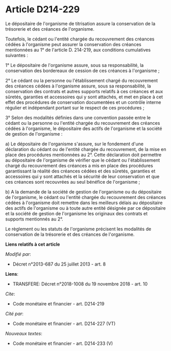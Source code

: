 # Article D214-229

Le dépositaire de l'organisme de titrisation assure la conservation de la trésorerie et des créances de l'organisme. 

Toutefois, le cédant ou l'entité chargée du recouvrement des créances cédées à l'organisme peut assurer la conservation des
créances mentionnées au 1° de l'article D. 214-219, aux conditions cumulatives suivantes : 

1° Le dépositaire de l'organisme assure, sous sa responsabilité, la conservation des bordereaux de cession de ces créances à
l'organisme ; 

2° Le cédant ou la personne ou l'établissement chargé du recouvrement des créances cédées à l'organisme assure, sous sa
responsabilité, la conservation des contrats et autres supports relatifs à ces créances et aux sûretés, garanties et
accessoires qui y sont attachés, et met en place à cet effet des procédures de conservation documentées et un contrôle
interne régulier et indépendant portant sur le respect de ces procédures ; 

3° Selon des modalités définies dans une convention passée entre le cédant ou la personne ou l'entité chargée du recouvrement
des créances cédées à l'organisme, le dépositaire des actifs de l'organisme et la société de gestion de l'organisme : 

a) Le dépositaire de l'organisme s'assure, sur le fondement d'une déclaration du cédant ou de l'entité chargée du
recouvrement, de la mise en place des procédures mentionnées au 2°. Cette déclaration doit permettre au dépositaire de
l'organisme de vérifier que le cédant ou l'établissement chargé du recouvrement des créances a mis en place des procédures
garantissant la réalité des créances cédées et des sûretés, garanties et accessoires qui y sont attachés et la sécurité de
leur conservation et que ces créances sont recouvrées au seul bénéfice de l'organisme ; 

b) A la demande de la société de gestion de l'organisme ou du dépositaire de l'organisme, le cédant ou l'entité chargée du
recouvrement des créances cédées à l'organisme doit remettre dans les meilleurs délais au dépositaire des actifs de
l'organisme ou à toute autre entité désignée par ce dépositaire et la société de gestion de l'organisme les originaux des
contrats et supports mentionnés au 2°. 

Le règlement ou les statuts de l'organisme précisent les modalités de conservation de la trésorerie et des créances de
l'organisme.

**Liens relatifs à cet article**

_Modifié par_:

  - Décret n°2013-687 du 25 juillet 2013 - art. 8

**Liens**:

  - TRANSFERE: Décret n°2018-1008 du 19 novembre 2018 - art. 10

_Cite_:

  - Code monétaire et financier - art. D214-219

_Cité par_:

  - Code monétaire et financier - art. D214-227 (VT)

_Nouveaux textes_:

  - Code monétaire et financier - art. D214-233 (V)
